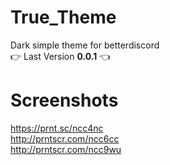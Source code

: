 # True_Theme
Dark simple theme for betterdiscord<br/>
👉 Last Version **0.0.1** 👈

# Screenshots
https://prnt.sc/ncc4nc<br/>
http://prntscr.com/ncc6cc<br/>
http://prntscr.com/ncc9wu
